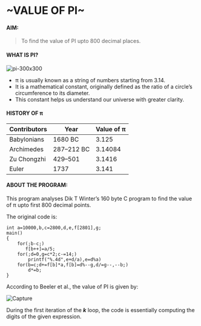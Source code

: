 # **\~VALUE OF PI\~**

#### AIM: 

>To find the value of PI upto 800 decimal places.

#### WHAT IS PI?

![pi-300x300](https://user-images.githubusercontent.com/75233364/101349620-a1377600-38b3-11eb-95fe-28fbb5ff2668.jpg)

-  π is usually known as a string of numbers starting from 3.14.
- It is a mathematical constant, originally defined as the ratio of a circle’s circumference to its diameter.
- This constant helps us understand our universe with greater clarity. 

#### HISTORY OF π

| Contributors    |Year     | Value of π     |
| --------------- | ------  |--------------- |
| Babylonians     | 1680 BC| 3.125          |
| Archimedes      | 287–212 BC|3.14084|
|Zu Chongzhi  | 429–501| 3.1416|
|Euler | 1737| 3.141|



#### ABOUT THE PROGRAM:

This program analyses  Dik T Winter’s 160 byte C program to find the value of π upto first 800 decimal points.

The original code is: 

```
int a=10000,b,c=2800,d,e,f[2801],g;
main()
{
    for(;b-c;)
       f[b++]=a/5;
    for(;d=0,g=c*2;c-=14;)
        printf("%.4d",e+d/a),e=d%a)
    for(b=c;d+=f[b]*a,f[b]=d%--g,d/=g--,--b;)
        d*=b;
}

```
According to  Beeler et al., the value of PI is given by: 

![Capture](https://user-images.githubusercontent.com/75233364/101364514-a9e67700-38c8-11eb-9b6d-581a7556ed62.PNG)

During the first iteration of the 
***k***
 loop, the code is essentially computing the digits of the given expression. 
 
